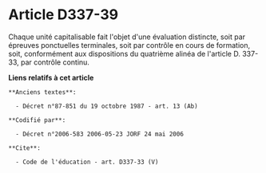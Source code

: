 # Article D337-39

Chaque unité capitalisable fait l'objet d'une évaluation distincte, soit par épreuves ponctuelles terminales, soit par
contrôle en cours de formation, soit, conformément aux dispositions du quatrième alinéa de l'article D. 337-33, par contrôle
continu.

**Liens relatifs à cet article**

	**Anciens textes**:

	  - Décret n°87-851 du 19 octobre 1987 - art. 13 (Ab)

	**Codifié par**:

	  - Décret n°2006-583 2006-05-23 JORF 24 mai 2006

	**Cite**:

	  - Code de l'éducation - art. D337-33 (V)

